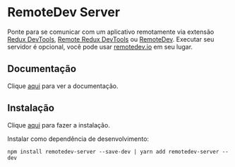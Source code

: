 # RemoteDev Server

Ponte para se comunicar com um aplicativo remotamente via extensão [Redux DevTools](../../browser/chrome/extensions/redux-devtools.md), [Remote Redux DevTools](remote-redux-devtools.md) ou [RemoteDev](remotedev.md). Executar seu servidor é opcional, você pode usar [remotedev.io](https://remotedev.io) em seu lugar.

## Documentação

Clique [aqui](https://github.com/zalmoxisus/remotedev-server) para ver a documentação.

## Instalação

Clique [aqui](https://www.npmjs.com/package/remotedev-server) para fazer a instalação.

Instalar como dependência de desenvolvimento:

```
npm install remotedev-server --save-dev | yarn add remotedev-server --dev
```